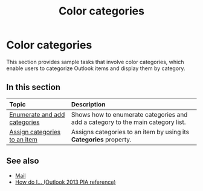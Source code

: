 ﻿---
title: Color categories
TOCTitle: Color categories
ms:assetid: 0b4674dd-e38b-4aee-8387-1470611215df
ms:mtpsurl: https://msdn.microsoft.com/library/Ff424465(v=office.15)
ms:contentKeyID: 55119819
ms.date: 07/24/2014
mtps_version: v=office.15
---

# Color categories

This section provides sample tasks that involve color categories, which enable users to categorize Outlook items and display them by category.

## In this section

|Topic|Description|
|:----|:----------|
|[Enumerate and add categories](how-to-enumerate-and-add-categories.md)  |Shows how to enumerate categories and add a category to the main category list.|
|[Assign categories to an item](how-to-assign-categories-to-an-item.md)  |Assigns categories to an item by using its **Categories** property.|

## See also

- [Mail](mail.md)
- [How do I... (Outlook 2013 PIA reference)](how-do-i-outlook-2013-pia-reference.md)

